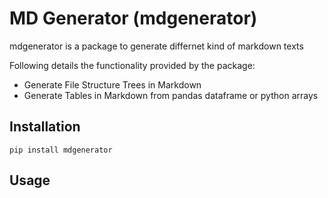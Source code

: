 # MD Generator (mdgenerator)

mdgenerator is a package to generate differnet kind of markdown texts

Following details the functionality provided by the package:

- Generate File Structure Trees in Markdown
- Generate Tables in Markdown from pandas dataframe or python arrays

## Installation

```
pip install mdgenerator
```

## Usage


